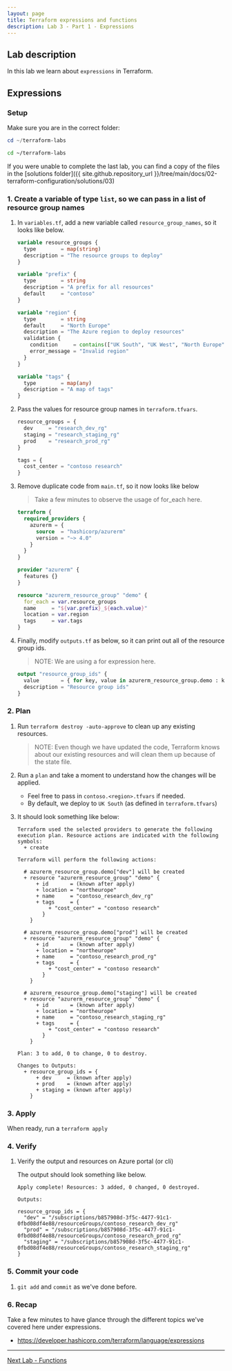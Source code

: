 ```yaml
---
layout: page
title: Terraform expressions and functions
description: Lab 3 - Part 1 - Expressions
---
```


## Lab description

In this lab we learn about `expressions` in Terraform.

## Expressions

### Setup

Make sure you are in the correct folder:

```powershell
cd ~/terraform-labs
```

```bash
cd ~/terraform-labs
```

If you were unable to complete the last lab, you can find a copy of the files in the [solutions folder]({{ site.github.repository_url }}/tree/main/docs/02-terraform-configuration/solutions/03)

### 1. Create a variable of type `list`, so we can pass in a list of resource group names

1. In `variables.tf`, add a new variable called `resource_group_names`, so it looks like below.  

    ```terraform
    variable resource_groups {
      type        = map(string)
      description = "The resource groups to deploy"
    }
    
    variable "prefix" {
      type        = string
      description = "A prefix for all resources"
      default     = "contoso"
    }
    
    variable "region" {
      type        = string
      default     = "North Europe"
      description = "The Azure region to deploy resources"
      validation {
        condition     = contains(["UK South", "UK West", "North Europe", "West Europe", "East US", "West US"], var.region)
        error_message = "Invalid region"
      }
    }
    
    variable "tags" {
      type        = map(any)
      description = "A map of tags"
    }
    ```

2. Pass the values for resource group names in `terraform.tfvars`.

    ```terraform
    resource_groups = {
      dev     = "research_dev_rg"
      staging = "research_staging_rg"
      prod    = "research_prod_rg"
    }
    
    tags = {  
      cost_center = "contoso research"    
    } 
    ```

3. Remove duplicate code from `main.tf`, so it now looks like below

    > Take a few minutes to observe the usage of for_each here.

    ```terraform
    terraform {
      required_providers {
        azurerm = {
          source  = "hashicorp/azurerm"
          version = "~> 4.0"
        }
      }
    }
    
    provider "azurerm" {
      features {}
    }
    
    resource "azurerm_resource_group" "demo" {
      for_each = var.resource_groups
      name     = "${var.prefix}_${each.value}"
      location = var.region
      tags     = var.tags
    }
    ```

4. Finally, modify `outputs.tf` as below, so it can print out all of the resource group ids.

    > NOTE: We are using a for expression here.

    ```terraform
    output "resource_group_ids" {
      value       = { for key, value in azurerm_resource_group.demo : key => value.id }
      description = "Resource group ids"
    }
    ```

### 2. Plan

1. Run `terraform destroy -auto-approve` to clean up any existing resources.

    > NOTE: Even though we have updated the code, Terraform knows about our existing resources and will clean them up because of the state file.

1. Run a `plan` and take a moment to understand how the changes will be applied.

    * Feel free to pass in `contoso.<region>.tfvars` if needed.
    * By default, we deploy to `UK South` (as defined in `terraform.tfvars`)

1. It should look something like below:

    ```text
    Terraform used the selected providers to generate the following execution plan. Resource actions are indicated with the following symbols:        
      + create
    
    Terraform will perform the following actions:
    
      # azurerm_resource_group.demo["dev"] will be created
      + resource "azurerm_resource_group" "demo" {
          + id       = (known after apply)
          + location = "northeurope"
          + name     = "contoso_research_dev_rg"
          + tags     = {
              + "cost_center" = "contoso research"
            }
        }
    
      # azurerm_resource_group.demo["prod"] will be created
      + resource "azurerm_resource_group" "demo" {
          + id       = (known after apply)
          + location = "northeurope"
          + name     = "contoso_research_prod_rg"
          + tags     = {
              + "cost_center" = "contoso research"
            }
        }
    
      # azurerm_resource_group.demo["staging"] will be created
      + resource "azurerm_resource_group" "demo" {
          + id       = (known after apply)
          + location = "northeurope"
          + name     = "contoso_research_staging_rg"
          + tags     = {
              + "cost_center" = "contoso research"
            }
        }
    
    Plan: 3 to add, 0 to change, 0 to destroy.
    
    Changes to Outputs:
      + resource_group_ids = {
          + dev     = (known after apply)
          + prod    = (known after apply)
          + staging = (known after apply)
        }
    ```

### 3. Apply

When ready, run a `terraform apply`

### 4. Verify

1. Verify the output and resources on Azure portal (or cli)

    The output should look something like below.

    ```text
    Apply complete! Resources: 3 added, 0 changed, 0 destroyed.
    
    Outputs:
    
    resource_group_ids = {
      "dev" = "/subscriptions/b857908d-3f5c-4477-91c1-0fbd08df4e88/resourceGroups/contoso_research_dev_rg"
      "prod" = "/subscriptions/b857908d-3f5c-4477-91c1-0fbd08df4e88/resourceGroups/contoso_research_prod_rg"
      "staging" = "/subscriptions/b857908d-3f5c-4477-91c1-0fbd08df4e88/resourceGroups/contoso_research_staging_rg"
    }
    ```

### 5. Commit your code

1. `git add` and `commit` as we've done before.

### 6. Recap

Take a few minutes to have glance through the different topics we've covered here under expressions.

* <https://developer.hashicorp.com/terraform/language/expressions>

---

[Next Lab - Functions](02-functions.md)
